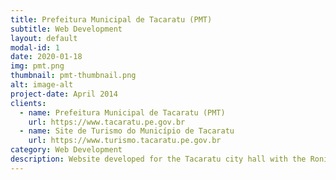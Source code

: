 ```yaml
---
title: Prefeitura Municipal de Tacaratu (PMT)
subtitle: Web Development
layout: default
modal-id: 1
date: 2020-01-18
img: pmt.png
thumbnail: pmt-thumbnail.png
alt: image-alt
project-date: April 2014
clients: 
  - name: Prefeitura Municipal de Tacaratu (PMT)
    url: https://www.tacaratu.pe.gov.br
  - name: Site de Turismo do Município de Tacaratu
    url: https://www.turismo.tacaratu.pe.gov.br
category: Web Development
description: Website developed for the Tacaratu city hall with the Ronierison Maciel coordination and his former student Gustavo Barbosa.
---
```

